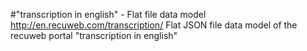 #"transcription in english" - Flat file data model
http://en.recuweb.com/transcription/
Flat JSON file data model of the recuweb portal "transcription in english"
